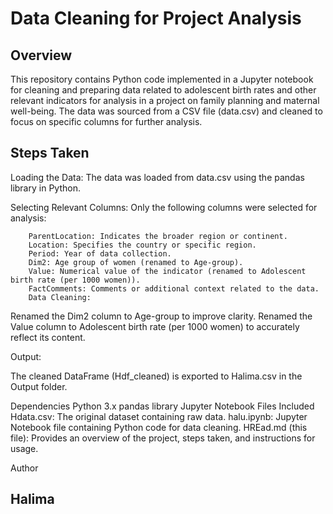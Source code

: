 # Data Cleaning for Project Analysis
## Overview
This repository contains Python code implemented in a Jupyter notebook for cleaning and preparing data related to adolescent birth rates and other relevant indicators for analysis in a project on family planning and maternal well-being. The data was sourced from a CSV file (data.csv) and cleaned to focus on specific columns for further analysis.

## Steps Taken
Loading the Data: The data was loaded from data.csv using the pandas library in Python.

Selecting Relevant Columns: Only the following columns were selected for analysis:

        ParentLocation: Indicates the broader region or continent.
        Location: Specifies the country or specific region.
        Period: Year of data collection.
        Dim2: Age group of women (renamed to Age-group).
        Value: Numerical value of the indicator (renamed to Adolescent birth rate (per 1000 women)).
        FactComments: Comments or additional context related to the data.
        Data Cleaning:

Renamed the Dim2 column to Age-group to improve clarity.
Renamed the Value column to Adolescent birth rate (per 1000 women) to accurately reflect its content.

Output:

The cleaned DataFrame (Hdf_cleaned) is exported to Halima.csv in the Output folder.


Dependencies
Python 3.x
pandas library
Jupyter Notebook
Files Included
Hdata.csv: The original dataset containing raw data.
halu.ipynb: Jupyter Notebook file containing Python code for data cleaning.
HREad.md (this file): Provides an overview of the project, steps taken, and instructions for usage.

Author
## Halima

